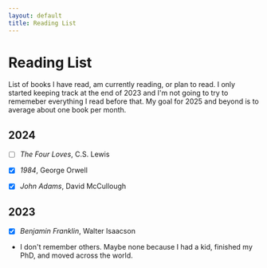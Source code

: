 ```yaml
---
layout: default
title: Reading List
---
```


# Reading List
List of books I have read, am currently reading, or plan to read. I only started keeping track at the end of 2023 and I'm not going to try to rememeber everything I read before that. My goal for 2025 and beyond is to average about one book per month. 


## 2024

- [ ] *The Four Loves*, C.S. Lewis
- [x] *1984*, George Orwell
- [x] *John Adams*, David McCullough


## 2023

- [x] *Benjamin Franklin*, Walter Isaacson
- I don't remember others. Maybe none because I had a kid, finished my PhD, and moved across the world.
